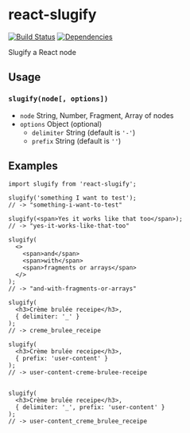 # react-slugify


[![Build Status](https://img.shields.io/circleci/project/github/martpie/react-slugify.svg)](https://circleci.com/gh/martpie/react-slugify)
[![Dependencies](https://david-dm.org/martpie/react-slugify.svg)](https://github.com/martpie/react-slugify)

Slugify a React node

## Usage

###  `slugify(node[, options])`

- `node` String, Number, Fragment, Array of nodes
- `options` Object (optional)
  - `delimiter` String (default is `'-'`)
  - `prefix` String (default is `''`)

## Examples

```tsx
import slugify from 'react-slugify';

slugify('something I want to test');
// -> "something-i-want-to-test"

slugify(<span>Yes it works like that too</span>);
// -> "yes-it-works-like-that-too"

slugify(
  <>
    <span>and</span>
    <span>with</span>
    <span>fragments or arrays</span>
  </>
);
// -> "and-with-fragments-or-arrays"

slugify(
  <h3>Crème brulée receipe</h3>,
  { delimiter: '_' }
);
// -> creme_brulee_receipe

slugify(
  <h3>Crème brulée receipe</h3>,
  { prefix: 'user-content' }
);
// -> user-content-creme-brulee-receipe


slugify(
  <h3>Crème brulée receipe</h3>,
  { delimiter: '_', prefix: 'user-content' }
);
// -> user-content_creme_brulee_receipe
```
